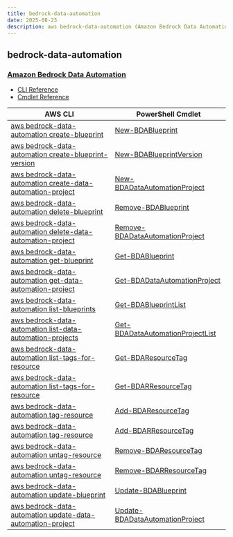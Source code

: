 ```yaml
---
title: bedrock-data-automation
date: 2025-08-23
description: aws bedrock-data-automation (Amazon Bedrock Data Automation) command/cmdlet list.
---
```


## bedrock-data-automation

### [Amazon Bedrock Data Automation](https://aws.amazon.com/bedrock/bda/)

* [CLI Reference](https://awscli.amazonaws.com/v2/documentation/api/latest/reference/bedrock-data-automation/index.html)
* [Cmdlet Reference](https://docs.aws.amazon.com/powershell/latest/reference/items/BedrockDataAutomation_cmdlets.html)

|AWS CLI|PowerShell Cmdlet|
|----|----|
|[aws bedrock-data-automation create-blueprint](https://awscli.amazonaws.com/v2/documentation/api/latest/reference/bedrock-data-automation/create-blueprint.html)|[New-BDABlueprint](https://docs.aws.amazon.com/powershell/latest/reference/items/New-BDABlueprint.html)|
|[aws bedrock-data-automation create-blueprint-version](https://awscli.amazonaws.com/v2/documentation/api/latest/reference/bedrock-data-automation/create-blueprint-version.html)|[New-BDABlueprintVersion](https://docs.aws.amazon.com/powershell/latest/reference/items/New-BDABlueprintVersion.html)|
|[aws bedrock-data-automation create-data-automation-project](https://awscli.amazonaws.com/v2/documentation/api/latest/reference/bedrock-data-automation/create-data-automation-project.html)|[New-BDADataAutomationProject](https://docs.aws.amazon.com/powershell/latest/reference/items/New-BDADataAutomationProject.html)|
|[aws bedrock-data-automation delete-blueprint](https://awscli.amazonaws.com/v2/documentation/api/latest/reference/bedrock-data-automation/delete-blueprint.html)|[Remove-BDABlueprint](https://docs.aws.amazon.com/powershell/latest/reference/items/Remove-BDABlueprint.html)|
|[aws bedrock-data-automation delete-data-automation-project](https://awscli.amazonaws.com/v2/documentation/api/latest/reference/bedrock-data-automation/delete-data-automation-project.html)|[Remove-BDADataAutomationProject](https://docs.aws.amazon.com/powershell/latest/reference/items/Remove-BDADataAutomationProject.html)|
|[aws bedrock-data-automation get-blueprint](https://awscli.amazonaws.com/v2/documentation/api/latest/reference/bedrock-data-automation/get-blueprint.html)|[Get-BDABlueprint](https://docs.aws.amazon.com/powershell/latest/reference/items/Get-BDABlueprint.html)|
|[aws bedrock-data-automation get-data-automation-project](https://awscli.amazonaws.com/v2/documentation/api/latest/reference/bedrock-data-automation/get-data-automation-project.html)|[Get-BDADataAutomationProject](https://docs.aws.amazon.com/powershell/latest/reference/items/Get-BDADataAutomationProject.html)|
|[aws bedrock-data-automation list-blueprints](https://awscli.amazonaws.com/v2/documentation/api/latest/reference/bedrock-data-automation/list-blueprints.html)|[Get-BDABlueprintList](https://docs.aws.amazon.com/powershell/latest/reference/items/Get-BDABlueprintList.html)|
|[aws bedrock-data-automation list-data-automation-projects](https://awscli.amazonaws.com/v2/documentation/api/latest/reference/bedrock-data-automation/list-data-automation-projects.html)|[Get-BDADataAutomationProjectList](https://docs.aws.amazon.com/powershell/latest/reference/items/Get-BDADataAutomationProjectList.html)|
|[aws bedrock-data-automation list-tags-for-resource](https://awscli.amazonaws.com/v2/documentation/api/latest/reference/bedrock-data-automation/list-tags-for-resource.html)|[Get-BDAResourceTag](https://docs.aws.amazon.com/powershell/latest/reference/items/Get-BDAResourceTag.html)|
|[aws bedrock-data-automation list-tags-for-resource](https://awscli.amazonaws.com/v2/documentation/api/latest/reference/bedrock-data-automation/list-tags-for-resource.html)|[Get-BDARResourceTag](https://docs.aws.amazon.com/powershell/latest/reference/items/Get-BDARResourceTag.html)|
|[aws bedrock-data-automation tag-resource](https://awscli.amazonaws.com/v2/documentation/api/latest/reference/bedrock-data-automation/tag-resource.html)|[Add-BDAResourceTag](https://docs.aws.amazon.com/powershell/latest/reference/items/Add-BDAResourceTag.html)|
|[aws bedrock-data-automation tag-resource](https://awscli.amazonaws.com/v2/documentation/api/latest/reference/bedrock-data-automation/tag-resource.html)|[Add-BDARResourceTag](https://docs.aws.amazon.com/powershell/latest/reference/items/Add-BDARResourceTag.html)|
|[aws bedrock-data-automation untag-resource](https://awscli.amazonaws.com/v2/documentation/api/latest/reference/bedrock-data-automation/untag-resource.html)|[Remove-BDAResourceTag](https://docs.aws.amazon.com/powershell/latest/reference/items/Remove-BDAResourceTag.html)|
|[aws bedrock-data-automation untag-resource](https://awscli.amazonaws.com/v2/documentation/api/latest/reference/bedrock-data-automation/untag-resource.html)|[Remove-BDARResourceTag](https://docs.aws.amazon.com/powershell/latest/reference/items/Remove-BDARResourceTag.html)|
|[aws bedrock-data-automation update-blueprint](https://awscli.amazonaws.com/v2/documentation/api/latest/reference/bedrock-data-automation/update-blueprint.html)|[Update-BDABlueprint](https://docs.aws.amazon.com/powershell/latest/reference/items/Update-BDABlueprint.html)|
|[aws bedrock-data-automation update-data-automation-project](https://awscli.amazonaws.com/v2/documentation/api/latest/reference/bedrock-data-automation/update-data-automation-project.html)|[Update-BDADataAutomationProject](https://docs.aws.amazon.com/powershell/latest/reference/items/Update-BDADataAutomationProject.html)|

